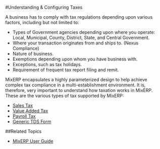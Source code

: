 #Understanding & Configuring Taxes

A business has to comply with tax regulations depending upon various factors, including but not limited to:

* Types of Government agencies depending upon where you operate: Local, Municipal, County, District, State, and Central Government.
* Where your transaction originates from and ships to. (Nexus Compliance)
* Nature of business.
* Exemptions depending upon whom you have business with.
* Exceptions, such as tax holidays.
* Requirement of frequent tax report filing and remit.

MixERP encapsulates a highly parameterized design to help achieve complex tax compliance in a multi-establishment environment. 
It is, therefore, very important to understand how taxation works in MixERP. These are the various types of tax supported by MixERP:

* [Sales Tax](tax/sales-tax.md)
* [Value Added Tax](tax/sales-tax.md)
* [Payroll Tax](tax/payroll-tax.md)
* [Generic TDS Form](tax/generic-tax-deduction-on-source-form.md)

##Related Topics
* [MixERP User Guide](../index.md)
